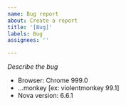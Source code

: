 ```yaml
---
name: Bug report
about: Create a report
title: '[Bug]'
labels: Bug
assignees: ''

---
```


<!-- Note! Try updating/reinstalling the extensions. Maybe this will help. -->

*Describe the bug*

 - Browser: Chrome 999.0
 - ...monkey [ex: violentmonkey 99.1]
 - Nova version: 6.6.1
